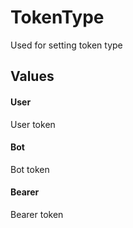 TokenType
=========
Used for setting token type

## Values

#### User
User token

#### Bot
Bot token

#### Bearer
Bearer token
